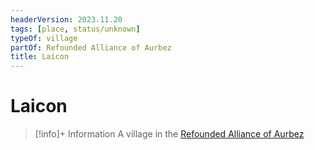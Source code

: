 ```yaml
---
headerVersion: 2023.11.20
tags: [place, status/unknown]
typeOf: village
partOf: Refounded Alliance of Aurbez
title: Laicon
---
```

# Laicon
>[!info]+ Information
> A village in the [Refounded Alliance of Aurbez](<./refounded-alliance-of-aurbez.md>)

